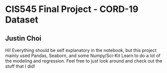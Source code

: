 # CIS545 Final Project - CORD-19 Dataset
## Justin Choi

Hi! Everything should be self explanatory in the notebook, but this project mainly used Pandas, Seaborn, and some Numpy/Sci-Kit Learn to do a lot of the modeling and regression. Feel free to just look around and check out the stuff that I did! 